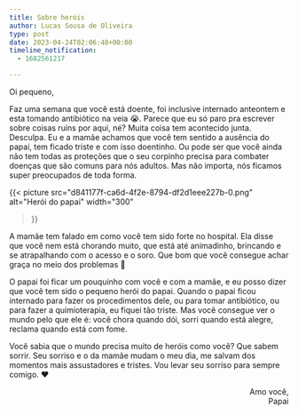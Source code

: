 ```yaml
---
title: Sobre heróis
author: Lucas Sousa de Oliveira
type: post
date: 2023-04-24T02:06:48+00:00
timeline_notification:
  - 1682561217

---
```

Oi pequeno,

Faz uma semana que você está doente, foi inclusive internado anteontem e esta tomando antibiótico na veia 😭. Parece que eu só paro pra escrever sobre coisas ruins por aqui, né? Muita coisa tem acontecido junta. Desculpa. Eu e a mamãe achamos que você tem sentido a ausência do papai, tem ficado triste e com isso doentinho. Ou pode ser que você ainda não tem todas as proteções que o seu corpinho precisa para combater doenças que são comuns para nós adultos. Mas não importa, nós ficamos super preocupados de toda forma.

{{< picture
  src="d841177f-ca6d-4f2e-8794-df2d1eee227b-0.png"
  alt="Herói do papai"
  width="300"
>}}

A mamãe tem falado em como você tem sido forte no hospital. Ela disse que você nem está chorando muito, que está até animadinho, brincando e se atrapalhando com o acesso e o soro. Que bom que você consegue achar graça no meio dos problemas 🥰

O papai foi ficar um pouquinho com você e com a mamãe, e eu posso dizer que você tem sido o pequeno herói do papai. Quando o papai ficou internado para fazer os procedimentos dele, ou para tomar antibiótico, ou para fazer a quimioterapia, eu fiquei tão triste. Mas você consegue ver o mundo pelo que ele é: você chora quando dói, sorri quando está alegre, reclama quando está com fome.

Você sabia que o mundo precisa muito de heróis como você? Que sabem sorrir. Seu sorriso e o da mamãe mudam o meu dia, me salvam dos momentos mais assustadores e tristes. Vou levar seu sorriso para sempre comigo. ❤️

<p style="text-align: right">
  Amo você,<br />Papai
</p>